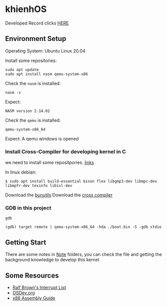 # khienhOS
Developed Record clicks [HERE](https://hackmd.io/@zoanana990/KERNEL_DEV)

## Environment Setup
Operating System: Ubuntu Linux 20.04

Install some repositories:
```shell
sudo apt update
sudo apt install nasm qemu-system-x86
```
Check the `nasm` is installed:
```
nasm -v
```
Expect:
```
NASM version 2.14.02
```
Check the `qemu` is installed:
```
qemu-system-x86_64
```
Expect: A qemu windows is opened

### Install Cross-Compiler for developing kernel in C
we need to install some repositpories. [links](https://wiki.osdev.org/GCC_Cross-Compiler)

In linux debian:
```shell
$ sudo apt install build-essential bison flex libgmp3-dev libmpc-dev libmpfr-dev texinfo libisl-dev
```
Download the [bunutils](https://sourceware.org/pub/binutils/snapshots/)
Download the [cross compiler](https://ftp.lip6.fr/pub/gcc/releases/gcc-10.2.0/)




### GDB in this project
```shell
gdb

(gdb) target remote | qemu-system-x86_64 -hda ./boot.bin -S -gdb stdio
```


## Getting Start
There are some notes in [Note](./note) folders, you can check the file and getting the background knowledge to develop this kernel

## Some Resources
- [Ralf Brown's Interrupt List](https://www.ctyme.com/rbrown.htm)
- [OSDev.org](https://wiki.osdev.org/Main_Page)
- [x86 Assembly Guide](https://www.cs.virginia.edu/~evans/cs216/guides/x86.html)
